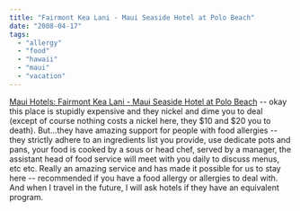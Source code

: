 ```yaml
---
title: "Fairmont Kea Lani - Maui Seaside Hotel at Polo Beach"
date: "2008-04-17"
tags: 
  - "allergy"
  - "food"
  - "hawaii"
  - "maui"
  - "vacation"
---
```


[Maui Hotels: Fairmont Kea Lani - Maui Seaside Hotel at Polo Beach](http://www.fairmont.com/kealani/) -- okay this place is stupidly expensive and they nickel and dime you to deal (except of course nothing costs a nickel here, they $10 and $20 you to death). But...they have amazing support for people with food allergies -- they strictly adhere to an ingredients list you provide, use dedicate pots and pans, your food is cooked by a sous or head chef, served by a manager, the assistant head of food service will meet with you daily to discuss menus, etc etc. Really an amazing service and has made it possible for us to stay here -- recommended if you have a food allergy or allergies to deal with. And when I travel in the future, I will ask hotels if they have an equivalent program.
